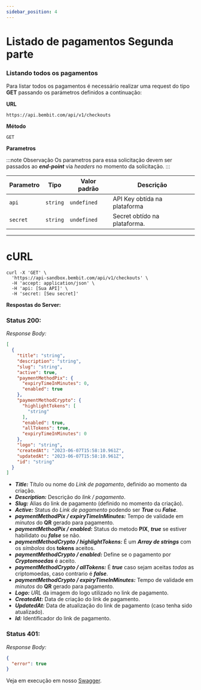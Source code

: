 ```yaml
---
sidebar_position: 4
---
```


# Listado de pagamentos Segunda parte

### Listando todos os pagamentos

Para listar todos os pagamentos é necessário realizar uma request do tipo **GET** passando os parámetros definidos a continuação:

**URL**

```
https://api.bembit.com/api/v1/checkouts
```

**Método**

```
GET
```

**Parametros**

:::note Observação
Os parametros para essa solicitação devem ser passados ao ***end-point*** via *headers* no momento da solicitação.
:::

| Parametro | Tipo     | Valor padrão | Descrição                    |
| --------- | -------- | ------------ | ---------------------------- |
| `api`     | `string` | `undefined`  | API Key obtída na plataforma |
| `secret`  | `string` | `undefined`  | Secret obtído na plataforma. |

---

# cURL

```cURL
curl -X 'GET' \
  'https://api-sandbox.bembit.com/api/v1/checkouts' \
  -H 'accept: application/json' \
  -H 'api: [Sua API]' \
  -H 'secret: [Seu secret]'
```

**Respostas do Server:**

### Status 200:

_Response Body:_

```json
[
  {
    "title": "string",
    "description": "string",
    "slug": "string",
    "active": true,
    "paymentMethodPix": {
      "expiryTimeInMinutes": 0,
      "enabled": true
    },
    "paymentMethodCrypto": {
      "highlightTokens": [
        "string"
      ],
      "enabled": true,
      "allTokens": true,
      "expiryTimeInMinutes": 0
    },
    "logo": "string",
    "createdAt": "2023-06-07T15:58:10.961Z",
    "updatedAt": "2023-06-07T15:58:10.961Z",
    "id": "string"
  }
]
```

- **_Title:_** Título ou nome do _Link de pagamento_, definido ao momento da criação.
- **_Description:_** Descrição do _link / pagamento_.
- **_Slug:_** Alias do link de pagamento (definido no momento da criação).
- **_Active:_** Status do _Link de pagamento_ podendo ser **_True_** ou **_False_**.
- **_paymentMethodPix / expiryTimeInMinutes:_** Tempo de validade em _minutos_ do **QR** gerado para pagamento.
- **_paymentMethodPix / enabled:_** Status do metodo **PIX**, **_true_** se estiver habilidato ou **_false_** se não.
- **_paymentMethodCrypto / highlightTokens:_** É um **_Array de strings_** com os _símbolos_ dos **tokens** aceitos.
- **_paymentMethodCrypto / enabled:_** Define se o pagamento por **_Cryptomoedas_** é aceito.
- **_paymentMethodCrypto / allTokens:_** É **_true_** caso sejam aceitas _todas_ as criptomoedas, caso contrario é **_false_**.
- **_paymentMethodCrypto / expiryTimeInMinutes:_** Tempo de validade em _minutos_ do **QR** gerado para pagamento.
- **_Logo:_** _URL_ da imagem do logo utilizado no link de pagamento.
- **_CreatedAt:_** Data de criação do link de pagamento.
- **_UpdatedAt:_** Data de atualização do link de pagamento (caso tenha sido atualizado).
- **_Id:_** Identificador do link de pagamento.

### Status 401:

_Response Body:_

```json
{
  "error": true
}
```

Veja em execução em nosso [Swagger](https://api.bembit.com/docs/#/Checkouts/get_checkouts).
